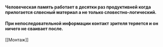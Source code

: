 #### Человеческая память работает в десятки раз продуктивней когда прилогается слвесный материал а не только словестно-логический. 

#### При непоследовательной информации контакт зрителя теряется и он ничего не сваивает после.

[[Монтаж]]